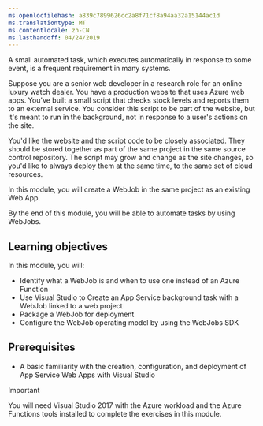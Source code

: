 ```yaml
---
ms.openlocfilehash: a839c7899626cc2a8f71cf8a94aa32a15144ac1d
ms.translationtype: MT
ms.contentlocale: zh-CN
ms.lasthandoff: 04/24/2019
---
```

A small automated task, which executes automatically in response to some event, is a frequent requirement in many systems.

Suppose you are a senior web developer in a research role for an online luxury watch dealer. You have a production website that uses Azure web apps. You've built a small script that checks stock levels and reports them to an external service. You consider this script to be part of the website, but it's meant to run in the background, not in response to a user's actions on the site.

You'd like the website and the script code to be closely associated. They should be stored together as part of the same project in the same source control repository. The script may grow and change as the site changes, so you'd like to always deploy them at the same time, to the same set of cloud resources.

In this module, you will create a WebJob in the same project as an existing Web App.

By the end of this module, you will be able to automate tasks by using WebJobs.

## <a name="learning-objectives"></a>Learning objectives

In this module, you will:

- Identify what a WebJob is and when to use one instead of an Azure Function
- Use Visual Studio to Create an App Service background task with a WebJob linked to a web project
- Package a WebJob for deployment
- Configure the WebJob operating model by using the WebJobs SDK

## <a name="prerequisites"></a>Prerequisites  

- A basic familiarity with the creation, configuration, and deployment of App Service Web Apps with Visual Studio

> [!IMPORTANT]
> You will need Visual Studio 2017 with the Azure workload and the Azure Functions tools installed to complete the exercises in this module.